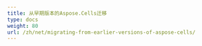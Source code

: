 ```yaml
---
title: 从早期版本的Aspose.Cells迁移
type: docs
weight: 80
url: /zh/net/migrating-from-earlier-versions-of-aspose-cells/
---
```



